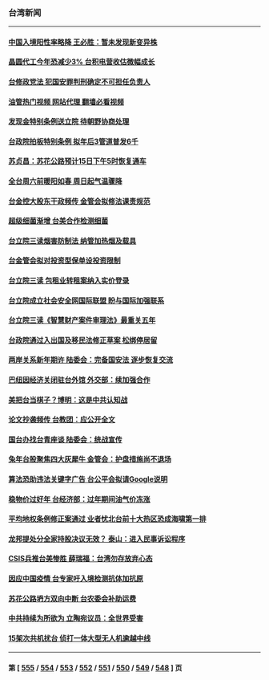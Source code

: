 ### 台湾新闻
---
#### [中国入境阳性率略降 王必胜：暂未发现新变异株](../../pages/ncid1349361/n13905491.md?01130445) 
#### [晶圆代工今年恐减少3% 台积电营收估微幅成长](../../pages/ncid1349361/n13905489.md?01130445) 
#### [台修政党法 犯国安罪判刑确定不可担任负责人](../../pages/ncid1349361/n13905488.md?01130445) 
#### [油管热门视频 网站代理 翻墙必看视频](http://138.2.39.72:81/youtube.html?epic-marker?01130445)
#### [发现金特别条例送立院 待朝野协商处理](../../pages/ncid1349361/n13905553.md?01130445) 
#### [台政院拍板特别条例 拟年后3管道普发6千](../../pages/ncid1349361/n13905551.md?01130445) 
#### [苏贞昌：苏花公路预计15日下午5时恢复通车](../../pages/ncid1349361/n13905493.md?01130445) 
#### [全台周六前暖阳如春 周日起气温骤降](../../pages/ncid1349361/n13905494.md?01130445) 
#### [台金控大股东干政频传 金管会拟修法课责规范](../../pages/ncid1349361/n13905485.md?01130445) 
#### [超级细菌渐增 台美合作检测细菌](../../pages/ncid1349361/n13905495.md?01130445) 
#### [台立院三读烟害防制法 纳管加热烟及载具](../../pages/ncid1349361/n13905522.md?01130445) 
#### [台金管会拟对投资型保单设投资限制](../../pages/ncid1349361/n13905487.md?01130445) 
#### [台立院三读 包租业转租案纳入实价登录](../../pages/ncid1349361/n13905524.md?01130445) 
#### [台立院成立社会安全网国际联盟 盼与国际加强联系](../../pages/ncid1349361/n13905526.md?01130445) 
#### [台立院三读《智慧财产案件审理法》最重关五年](../../pages/ncid1349361/n13905527.md?01130445) 
#### [台政院通过入出国及移民法修正草案 松绑停居留](../../pages/ncid1349361/n13905529.md?01130445) 
#### [两岸关系新年期许 陆委会：完备国安法 逐步恢复交流](../../pages/ncid1349361/n13905483.md?01130445) 
#### [巴纽因经济关闭驻台外馆 外交部：续加强合作](../../pages/ncid1349361/n13905484.md?01130445) 
#### [美把台当棋子？博明：这是中共认知战](../../pages/ncid1349361/n13905505.md?01130445) 
#### [论文抄袭频传 台教团：应公开全文](../../pages/ncid1349361/n13905500.md?01130445) 
#### [国台办找台青座谈 陆委会：统战宣传](../../pages/ncid1349361/n13905486.md?01130445) 
#### [兔年台股聚焦四大灰犀牛 金管会：护盘措施尚不退场](../../pages/ncid1349361/n13905462.md?01130445) 
#### [算法恐助违法关键字广告 台公平会拟请Google说明](../../pages/ncid1349361/n13905468.md?01130445) 
#### [稳物价过好年 台经济部：过年期间油气价冻涨](../../pages/ncid1349361/n13905464.md?01130445) 
#### [平均地权条例修正案通过 业者忧北台前十大热区恐成海啸第一排](../../pages/ncid1349361/n13905465.md?01130445) 
#### [龙邦提处分全家持股决议无效？ 泰山：进入民事诉讼程序](../../pages/ncid1349361/n13905470.md?01130445) 
#### [CSIS兵推台美惨胜 薛瑞福：台湾勿存放弃心态](../../pages/ncid1349361/n13905451.md?01130445) 
#### [因应中国疫情 台专家吁入境检测抗体加抗原](../../pages/ncid1349361/n13905274.md?01130445) 
#### [苏花公路坍方双向中断 台农委会补助运费](../../pages/ncid1349361/n13905381.md?01130445) 
#### [中共持续为所欲为 立陶宛议员：全世界受害](../../pages/ncid1349361/n13905360.md?01130445) 
#### [15架次共机扰台 侦打一体大型无人机逾越中线](../../pages/ncid1349361/n13905359.md?01130445) 

---
#### 第 [ [555](./555.md?01130445) / [554](./554.md?01130445) / [553](./553.md?01130445) / [552](./552.md?01130445) / [551](./551.md?01130445) / [550](./550.md?01130445) / [549](./549.md?01130445) / [548](./548.md?01130445) ] 页
